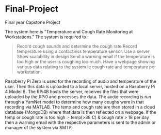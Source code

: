 # Final-Project
Final year Capstone Project

The system here is "Temperature and Cough Rate Monitoring at Workstations."
The system is required to :
> Record cough sounds and determine the cough rate
> Record temperature using a contactless temperature sensor. 
> Use a server 
> Show scalability in design
> Send a warning email if the temperature is too high or the user is coughing too much.
> Have a webpage showing various data relating to the system ie cough rate and temperature per workstation.

Raspberry Pi Zero is used for the recording of audio and temperature of the user. Then this data is uploaded to a local server, hosted on a Raspberry Pi 4 Model B.
The RPi4B hosts the server, receives the files that were uploaded by the RPi0 and processes the data. 
The audio recording is run through a YamNet model to determine how many coughs were in that recording via MATLAB.
The temp and cough rate are then stored in a cloud database (MongoDB) where that data is then reflected on a webpage. 
If the temp or cough rate is too high :- temp(>38 C) & cough rate > 18 per day 
              then a warning email with the respective parameters is sent to the admin or manager of the system via SMTP.
